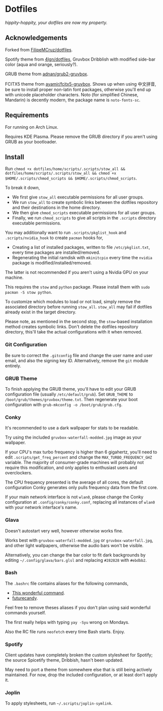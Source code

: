 # Dotfiles
*hippity-hoppity, your dotfiles are now my property.*

## Acknowledgements
Forked from [FilipeMCruz/dotfiles](https://github.com/FilipeMCruz/dotfiles/).

Spotify theme from [4lgn/dotfiles](https://github.com/morpheusthewhite/spicetify-themes), Gruvbox Dribblish with modified side-bar color (aqua and orange, seriously?).

GRUB theme from [adnan/grub2-gruvbox](https://git.fs.lmu.de/adnan/grub2-gruvbox).

FCITX5 theme from [ayamir/fcitx5-gruvbox](https://github.com/ayamir/fcitx5-gruvbox). Shows up when using 中文拼音, be sure to install proper non-latin font packages, otherwise you'll end up with unicode placeholder characters.
Noto (for simplified Chinese, Mandarin) is decently modern, the package name is `noto-fonts-sc`.

## Requirements
For running on Arch Linux.

Requires KDE Plasma. Please remove the GRUB directory if you aren't using GRUB as your bootloader.

## Install
Run `chmod +x dotfiles/home/scripts/.scripts/stow_all && dotfiles/home/scripts/.scripts/stow_all && chmod +x $HOME/.scripts/chmod_scripts && $HOME/.scripts/chmod_scripts`.

To break it down,

- We first give `stow_all` executable permissions for all user groups.
- We run `stow_all` to create symbolic links between the dotfiles repository and their destinations in the home directory.
- We then give `chmod_scripts` executable permissions for all user groups.
- Finally, we run `chmod_scripts` to give all scripts in the `.scripts` directory executable permissions.

You may additionally want to run `.scripts/pkglist_hook` and `.scripts/nvidia_hook` to create `pacman` hooks for,

- Creating a list of installed packages, written to file `/etc/pkglist.txt`, every time packages are installed/removed.
- Regenerating the initial ramdisk with `mkinitcpio` every time the `nvidia` package is modified/installed/removed.

The latter is not recommended if you aren't using a Nvidia GPU on your machine.

This requires the `stow` and `python` package. Please install them with `sudo pacman -S stow python`.

To customize which modules to load or not load, simply remove the associated directory before running `stow_all`.
`stow_all` may fail if dotfiles already exist in the target directory.

Please note, as mentioned in the second stop, the `stow`-based installation method creates symbolic links.
Don't delete the dotfiles repository directory, this'll take the actual configurations with it when removed.

### Git Configuration
Be sure to correct the `.gitconfig` file and change the user name and user email, and also the signing key ID.
Alternatively, remove the `git` module entirely.

### GRUB Theme
To finish applying the GRUB theme, you'll have to edit your GRUB configuration file (usually `/etc/default/grub`).
Set `GRUB_THEME` to `/boot/grub/themes/gruvbox/theme.txt`. Then regenerate your boot configuration with `grub-mkconfig -o /boot/grub/grub.cfg`.

### Conky
It's recommended to use a dark wallpaper for stats to be readable.

Try using the included `gruvbox-waterfall-modded.jpg` image as your wallpaper.

If your CPU's max turbo frequency is higher than 6 gigahertz, you'll need to edit `.scripts/get_freq_percent` and change the `MAX_TURBO_FREQUENCY_GHZ` variable.
The majority of consumer-grade machines will probably not require this modification, and only applies to enthusiast users and overclockers.

The CPU frequency presented is the average of all cores, the default configuration Conky generates only pulls frequency data from the first core.

If your main network interface is not `wlan0`, please change the Conky configuration at `.config/conky/conky.conf`, replacing all instances of `wlan0` with your network interface's name.

### Glava
Doesn't autostart very well, however otherwise works fine.

Works best with `gruvbox-waterfall-modded.jpg` or `gruvbox-waterfall.jpg`, and other light wallpapers, otherwise the audio bars won't be visible.

Alternatively, you can change the bar color to fit dark backgrounds by editing `~/.config/glava/bars.glsl` and replacing `#282828` with `#ebdbb2`.

### Bash
The `.bashrc` file contains aliases for the following commands,
* [This wonderful command](https://github.com/nvbn/thefuck).
* [futurecandy](https://dreamerslegacy.xyz/git/perpetualCreations/futurecandy).

Feel free to remove theses aliases if you don't plan using said wonderful commands yourself.

The first really helps with typing `yay -Syu` wrong on Mondays.

Also the RC file runs `neofetch` every time Bash starts. Enjoy.

### Spotify
Client updates have completely broken the custom stylesheet for Spotify; the source Spicetify theme, Dribbish, hasn't been updated.

May need to port a theme from somewhere else that is still being actively maintained. For now, drop the included configuration, or at least don't apply it.

### Joplin
To apply stylesheets, run `~/.scripts/joplin-symlink`.
